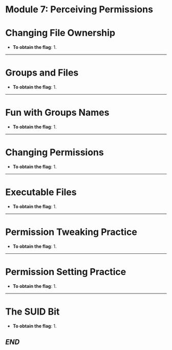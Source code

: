 # Module 7: Perceiving Permissions

# Changing File Ownership

- **To obtain the flag**:
  1. 
---

# Groups and Files

- **To obtain the flag**:
  1. 

---

# Fun with Groups Names

- **To obtain the flag**:
  1.

---

# Changing Permissions

- **To obtain the flag**:
  1. 

---

# Executable Files

- **To obtain the flag**:
  1. 

---

# Permission Tweaking Practice

- **To obtain the flag**:
  1.

---

# Permission Setting Practice

- **To obtain the flag**:
  1. 

---

# The SUID Bit

- **To obtain the flag**:
  1. 



## *_END_* 

